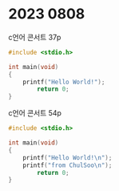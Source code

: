 # 2023 0808

c언어 콘서트 37p

``` c
#include <stdio.h>

int main(void)
{
	printf("Hello World!");
		return 0;
}
```

c언어 콘서트 54p
``` c
#include <stdio.h>

int main(void)
{
	printf("Hello World!\n");
	printf("from ChulSoo\n");
		return 0;
}

```
